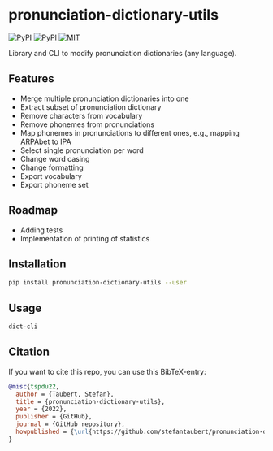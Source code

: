 # pronunciation-dictionary-utils

[![PyPI](https://img.shields.io/pypi/v/pronunciation-dictionary-utils.svg)](https://pypi.python.org/pypi/pronunciation-dictionary-utils)
[![PyPI](https://img.shields.io/pypi/pyversions/pronunciation-dictionary-utils.svg)](https://pypi.python.org/pypi/pronunciation-dictionary-utils)
[![MIT](https://img.shields.io/github/license/stefantaubert/pronunciation-dictionary-utils.svg)](LICENSE)

Library and CLI to modify pronunciation dictionaries (any language).

## Features

- Merge multiple pronunciation dictionaries into one
- Extract subset of pronunciation dictionary
- Remove characters from vocabulary
- Remove phonemes from pronunciations
- Map phonemes in pronunciations to different ones, e.g., mapping ARPAbet to IPA
- Select single pronunciation per word
- Change word casing
- Change formatting
- Export vocabulary
- Export phoneme set

## Roadmap

- Adding tests
- Implementation of printing of statistics

## Installation

```sh
pip install pronunciation-dictionary-utils --user
```

## Usage

```sh
dict-cli
```

## Citation

If you want to cite this repo, you can use this BibTeX-entry:

```bibtex
@misc{tspdu22,
  author = {Taubert, Stefan},
  title = {pronunciation-dictionary-utils},
  year = {2022},
  publisher = {GitHub},
  journal = {GitHub repository},
  howpublished = {\url{https://github.com/stefantaubert/pronunciation-dictionary-utils}}
}
```
